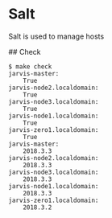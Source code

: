 # Salt

Salt is used to manage hosts

## Check

    $ make check
    jarvis-master:
        True
    jarvis-node2.localdomain:
        True
    jarvis-node3.localdomain:
        True
    jarvis-node1.localdomain:
        True
    jarvis-zero1.localdomain:
        True
    jarvis-master:
        2018.3.3
    jarvis-node2.localdomain:
        2018.3.3
    jarvis-node3.localdomain:
        2018.3.3
    jarvis-node1.localdomain:
        2018.3.3
    jarvis-zero1.localdomain:
        2018.3.2



